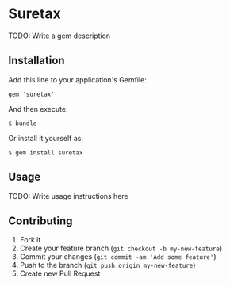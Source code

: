 # Suretax

TODO: Write a gem description

## Installation

Add this line to your application's Gemfile:

    gem 'suretax'

And then execute:

    $ bundle

Or install it yourself as:

    $ gem install suretax

## Usage

TODO: Write usage instructions here

## Contributing

1. Fork it
2. Create your feature branch (`git checkout -b my-new-feature`)
3. Commit your changes (`git commit -am 'Add some feature'`)
4. Push to the branch (`git push origin my-new-feature`)
5. Create new Pull Request

